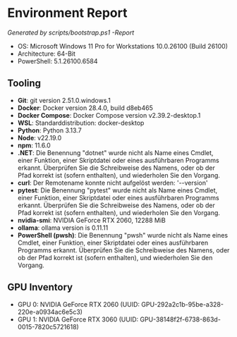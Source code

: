 ﻿# Environment Report

*Generated by scripts/bootstrap.ps1 -Report*

- OS: Microsoft Windows 11 Pro for Workstations 10.0.26100 (Build 26100)
- Architecture: 64-Bit
- PowerShell: 5.1.26100.6584

## Tooling

- **Git**: git version 2.51.0.windows.1
- **Docker**: Docker version 28.4.0, build d8eb465
- **Docker Compose**: Docker Compose version v2.39.2-desktop.1
- **WSL**: S t a n d a r d d i s t r i b u t i o n :   d o c k e r - d e s k t o p 
- **Python**: Python 3.13.7
- **Node**: v22.19.0
- **npm**: 11.6.0
- **.NET**: Die Benennung "dotnet" wurde nicht als Name eines Cmdlet, einer Funktion, einer Skriptdatei oder eines ausführbaren Programms erkannt. Überprüfen Sie die Schreibweise des Namens, oder ob der Pfad korrekt ist (sofern enthalten), und wiederholen Sie den Vorgang.
- **curl**: Der Remotename konnte nicht aufgelöst werden: '--version'
- **pytest**: Die Benennung "pytest" wurde nicht als Name eines Cmdlet, einer Funktion, einer Skriptdatei oder eines ausführbaren Programms erkannt. Überprüfen Sie die Schreibweise des Namens, oder ob der Pfad korrekt ist (sofern enthalten), und wiederholen Sie den Vorgang.
- **nvidia-smi**: NVIDIA GeForce RTX 2060, 12288 MiB
- **ollama**: ollama version is 0.11.11
- **PowerShell (pwsh)**: Die Benennung "pwsh" wurde nicht als Name eines Cmdlet, einer Funktion, einer Skriptdatei oder eines ausführbaren Programms erkannt. Überprüfen Sie die Schreibweise des Namens, oder ob der Pfad korrekt ist (sofern enthalten), und wiederholen Sie den Vorgang.

## GPU Inventory

- GPU 0: NVIDIA GeForce RTX 2060 (UUID: GPU-292a2c1b-95be-a328-220e-a0934ac6e5c3)
- GPU 1: NVIDIA GeForce RTX 3060 (UUID: GPU-38148f2f-6738-863d-0015-7820c5721618)
